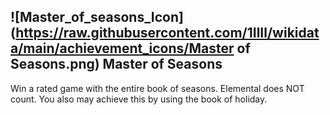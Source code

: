 ## ![Master_of_seasons_Icon](https://raw.githubusercontent.com/1IlIl/wikidata/main/achievement_icons/Master of Seasons.png) Master of Seasons


Win a rated game with the entire book of seasons. Elemental does NOT count. You also may achieve this by using the book of holiday.

